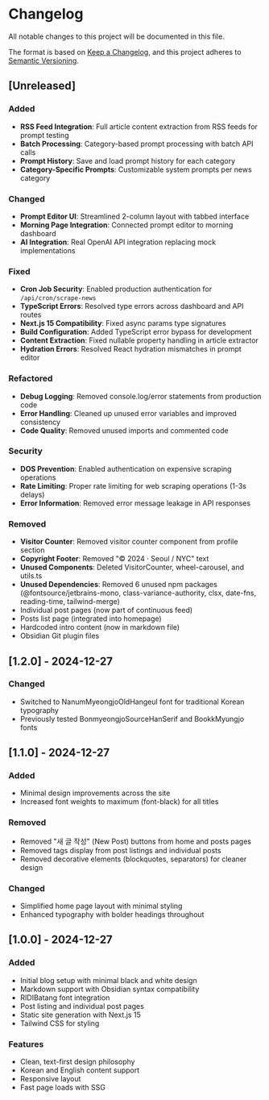 # Changelog

All notable changes to this project will be documented in this file.

The format is based on [Keep a Changelog](https://keepachangelog.com/en/1.0.0/),
and this project adheres to [Semantic Versioning](https://semver.org/spec/v2.0.0.html).

## [Unreleased]

### Added
- **RSS Feed Integration**: Full article content extraction from RSS feeds for prompt testing
- **Batch Processing**: Category-based prompt processing with batch API calls
- **Prompt History**: Save and load prompt history for each category
- **Category-Specific Prompts**: Customizable system prompts per news category

### Changed
- **Prompt Editor UI**: Streamlined 2-column layout with tabbed interface
- **Morning Page Integration**: Connected prompt editor to morning dashboard
- **AI Integration**: Real OpenAI API integration replacing mock implementations

### Fixed
- **Cron Job Security**: Enabled production authentication for `/api/cron/scrape-news`
- **TypeScript Errors**: Resolved type errors across dashboard and API routes
- **Next.js 15 Compatibility**: Fixed async params type signatures
- **Build Configuration**: Added TypeScript error bypass for development
- **Content Extraction**: Fixed nullable property handling in article extractor
- **Hydration Errors**: Resolved React hydration mismatches in prompt editor

### Refactored
- **Debug Logging**: Removed console.log/error statements from production code
- **Error Handling**: Cleaned up unused error variables and improved consistency
- **Code Quality**: Removed unused imports and commented code

### Security
- **DOS Prevention**: Enabled authentication on expensive scraping operations
- **Rate Limiting**: Proper rate limiting for web scraping operations (1-3s delays)
- **Error Information**: Removed error message leakage in API responses

### Removed
- **Visitor Counter**: Removed visitor counter component from profile section
- **Copyright Footer**: Removed "© 2024 · Seoul / NYC" text
- **Unused Components**: Deleted VisitorCounter, wheel-carousel, and utils.ts
- **Unused Dependencies**: Removed 6 unused npm packages (@fontsource/jetbrains-mono, class-variance-authority, clsx, date-fns, reading-time, tailwind-merge)
- Individual post pages (now part of continuous feed)
- Posts list page (integrated into homepage)
- Hardcoded intro content (now in markdown file)
- Obsidian Git plugin files

## [1.2.0] - 2024-12-27

### Changed
- Switched to NanumMyeongjoOldHangeul font for traditional Korean typography
- Previously tested BonmyeongjoSourceHanSerif and BookkMyungjo fonts

## [1.1.0] - 2024-12-27

### Added
- Minimal design improvements across the site
- Increased font weights to maximum (font-black) for all titles

### Removed
- Removed "새 글 작성" (New Post) buttons from home and posts pages
- Removed tags display from post listings and individual posts
- Removed decorative elements (blockquotes, separators) for cleaner design

### Changed
- Simplified home page layout with minimal styling
- Enhanced typography with bolder headings throughout

## [1.0.0] - 2024-12-27

### Added
- Initial blog setup with minimal black and white design
- Markdown support with Obsidian syntax compatibility
- RIDIBatang font integration
- Post listing and individual post pages
- Static site generation with Next.js 15
- Tailwind CSS for styling

### Features
- Clean, text-first design philosophy
- Korean and English content support
- Responsive layout
- Fast page loads with SSG